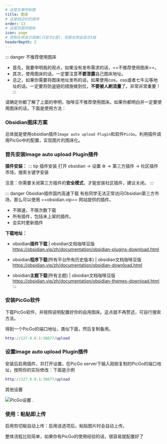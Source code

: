 ```yaml
---
# 这是文章的标题
title: 图床
# 这是侧边栏的顺序
order: 13
# 这是页面的图标
icon: page
# 控制左侧显示层数(只显示2层)，但是右侧会显示3级
headerDepth: 2
---
```

::: danger 不推荐使用图床
- 首先，我要申明我的观点，如果没有发布需求的话，==不推荐使用图床==。
- 其次，使用图床的话，一定要注意**不要泄露**自己图床地址。
- 总之，如果你需要将图床地址发布的话，如果使用cos，oss或者七牛云等地址的话。一定要将防盗链的措施做到位，**不要被人刷流量**了。非常非常重要！
:::

请确定你都了解了上面的申明，咖啡豆不推荐使用图床。如果你都明白并一定要使用图床的话，下面是使用方法：

### Obsidian图床方案

总体就是使用obsidian插件`Image auto upload Plugin`和软件`PicGo`。利用插件调用PicGo中的配置，实现图片的图床化。

### 首先安装Image auto upload Plugin插件
**插件安装：**
::: tip 插件安装
打开 obsidian → 设置 ⚙️ → 第三方插件 → 社区插件市场，搜索关键字安装

注意：你需要关闭第三方插件的**安全模式**，才能安装社区插件，建议关闭。
:::

:::  danger Obsidian插件国内高速下载
有些同学无法正常访问Obsidian第三方市场，那么可以使用 ==obsidian.vip== 网站提供的插件。
- 不限速，不限次数下载
- 所有插件，包括未上架的插件。
- 会实时更新插件

**下载地址：**

- obsidian**插件下载** | obsidian文档咖啡豆版  
https://obsidian.vip/zh/documentation/obsidian-plugins-download.html

- obsidian**程序下载**(所有平台所有历史版本) | obsidian文档咖啡豆版  
https://obsidian.vip/zh/documentation/obsidian-download.html

- obsidian**主题下载**(所有主题) | obsidian文档咖啡豆版  
https://obsidian.vip/zh/documentation/obsidian-themes-download.html
:::

### 安装PicGo软件

下载PicGo软件，并按照说明配置好你的自用图床。这点就不再赘述，可自行搜索方法。

得到一个PicGo的端口地址，类似下面，然后复制备用。
```lua
http://127.0.0.1:36677/upload
```

### 设置Image auto upload Plugin插件

安装后启用插件，并打开设置。在PicGo server下输入刚刚复制的PicGo的端口地址，按照你的实际修改：下面是示例

```lua
http://127.0.0.1:36677/upload
```

其他设置

![PicGo设置](/assets/2023101113011405.png) . 

### 使用：粘贴即上传

启用剪切板自动上传：启用该选项后，粘贴图片时会自动上传。

整体流程比较简单，如果你有PicGo的使用经验的话，很容易就配置好了
